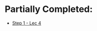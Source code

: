# Partially Completed:
- [Step 1 - Lec 4](https://takeuforward.org/strivers-a2z-dsa-course/strivers-a2z-dsa-course-sheet-2/)
